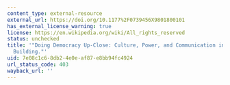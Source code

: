 ```yaml
---
content_type: external-resource
external_url: https://doi.org/10.1177%2F0739456X9801800101
has_external_license_warning: true
license: https://en.wikipedia.org/wiki/All_rights_reserved
status: unchecked
title: '"Doing Democracy Up-Close: Culture, Power, and Communication in Community
  Building."'
uid: 7e08c1c6-8db2-4e0e-af87-e8bb94fc4924
url_status_code: 403
wayback_url: ''
---
```

